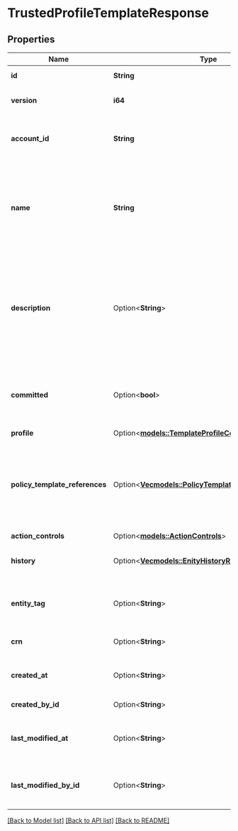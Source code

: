 # TrustedProfileTemplateResponse

## Properties

Name | Type | Description | Notes
------------ | ------------- | ------------- | -------------
**id** | **String** | ID of the the template | 
**version** | **i64** | Version of the the template | 
**account_id** | **String** | ID of the account where the template resides. | 
**name** | **String** | The name of the trusted profile template. This is visible only in the enterprise account. | 
**description** | Option<**String**> | The description of the trusted profile template. Describe the template for enterprise account users. | [optional]
**committed** | Option<**bool**> | Committed flag determines if the template is ready for assignment | [optional]
**profile** | Option<[**models::TemplateProfileComponentResponse**](TemplateProfileComponentResponse.md)> |  | [optional]
**policy_template_references** | Option<[**Vec<models::PolicyTemplateReference>**](PolicyTemplateReference.md)> | Existing policy templates that you can reference to assign access in the trusted profile component. | [optional]
**action_controls** | Option<[**models::ActionControls**](.md)> |  | [optional]
**history** | Option<[**Vec<models::EnityHistoryRecord>**](EnityHistoryRecord.md)> | History of the trusted profile template. | [optional]
**entity_tag** | Option<**String**> | Entity tag for this templateId-version combination | [optional]
**crn** | Option<**String**> | Cloud resource name | [optional]
**created_at** | Option<**String**> | Timestamp of when the template was created | [optional]
**created_by_id** | Option<**String**> | IAMid of the creator | [optional]
**last_modified_at** | Option<**String**> | Timestamp of when the template was last modified | [optional]
**last_modified_by_id** | Option<**String**> | IAMid of the identity that made the latest modification | [optional]

[[Back to Model list]](../README.md#documentation-for-models) [[Back to API list]](../README.md#documentation-for-api-endpoints) [[Back to README]](../README.md)



